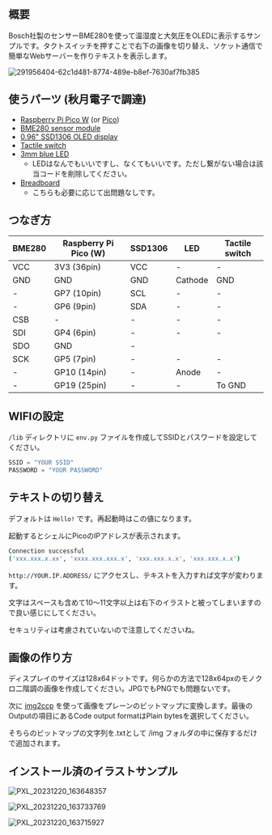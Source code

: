 ## 概要

Bosch社製のセンサーBME280を使って温湿度と大気圧をOLEDに表示するサンプルです。タクトスイッチを押すことで右下の画像を切り替え、ソケット通信で簡単なWebサーバーを作りテキストを表示します。

![291956404-62c1d481-8774-489e-b8ef-7630af7fb385](https://github.com/quojama/pico-sensor/assets/4445606/65dec7af-0afc-489d-b554-3fbdccdfcf1d)

## 使うパーツ (秋月電子で調達)

- [Raspberry Pi Pico W](https://akizukidenshi.com/catalog/g/gM-17947/) (or [Pico](https://akizukidenshi.com/catalog/g/gM-16132/))
- [BME280 sensor module](https://akizukidenshi.com/catalog/g/gK-09421/)
- [0.96" SSD1306 OLED display](https://akizukidenshi.com/catalog/g/gP-12031/)
- [Tactile switch](https://akizukidenshi.com/catalog/g/gP-08073/)
- [3mm blue LED](https://akizukidenshi.com/catalog/g/gI-13233/)
  - LEDはなんでもいいですし、なくてもいいです。ただし繋がない場合は該当コードを削除してください。
- [Breadboard](https://akizukidenshi.com/catalog/g/gP-05294/)
  - こちらも必要に応じて出問題なしです。

## つなぎ方

| BME280 | Raspberry Pi Pico (W) | SSD1306 | LED     | Tactile switch |
| ------ | --------------------- | ------- | ------- | -------------- |
| VCC    | 3V3 (36pin)           | VCC     | -       | -              |
| GND    | GND                   | GND     | Cathode | GND            |
| -      | GP7 (10pin)           | SCL     | -       | -              |
| -      | GP6 (9pin)            | SDA     | -       | -              |
| CSB    | -                     | -       | -       | -              |
| SDI    | GP4 (6pin)            | -       | -       | -              |
| SDO    | GND                   | -       |         |                |
| SCK    | GP5 (7pin)            | -       | -       | -              |
| -      | GP10 (14pin)          | -       | Anode   | -              |
| -      | GP19 (25pin)          | -       | -       | To GND         |

## WIFIの設定

`/lib` ディレクトリに `env.py` ファイルを作成してSSIDとパスワードを設定してください。

```python
SSID = "YOUR SSID"
PASSWORD = "YOUR PASSWORD"
```
## テキストの切り替え

デフォルトは `Hello!` です。再起動時はこの値になります。

起動するとシェルにPicoのIPアドレスが表示されます。

```bash
Connection successful
('xxx.xxx.x.xx', 'xxxx.xxx.xxx.x', 'xxx.xxx.x.x', 'xxx.xxx.x.x')
```
`http://YOUR.IP.ADDRESS/` にアクセスし、テキストを入力すれば文字が変わります。

文字はスペースも含めて10～11文字以上は右下のイラストと被ってしまいますので良い感じにしてください。

セキュリティは考慮されていないので注意してくださいね。

## 画像の作り方

ディスプレイのサイズは128x64ドットです。何らかの方法で128x64pxのモノクロ二階調の画像を作成してください。JPGでもPNGでも問題ないです。

次に [img2ccp](https://javl.github.io/image2cpp/) を使って画像をプレーンのビットマップに変換します。最後のOutputの項目にあるCode output formatはPlain bytesを選択してください。

そちらのビットマップの文字列を.txtとして /img フォルダの中に保存するだけで追加されます。

## インストール済のイラストサンプル

![PXL_20231220_163648357](https://github.com/quojama/pico-sensor/assets/4445606/13964660-7d17-4830-9769-b543d7930795)

![PXL_20231220_163733769](https://github.com/quojama/pico-sensor/assets/4445606/cae4f6c6-7d80-4b24-a03e-18d8dab445b4)

![PXL_20231220_163715927](https://github.com/quojama/pico-sensor/assets/4445606/dead1a67-4469-447a-bb3d-1483873509a5)
